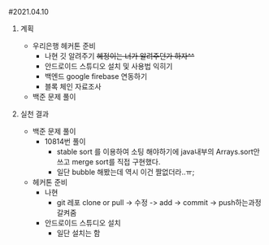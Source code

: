 #2021.04.10

1. 계획
    - 우리은행 헤커톤 준비
        - 나현 깃 알려주기 ~~혜정이는 너가 알려주던가 하자^^~~
        - 안드로이드 스튜디오 설치 및 사용법 익히기
        - 백엔드 google firebase 연동하기
        - 블록 체인 자료조사
    - 백준 문제 풀이
    
2. 실천 결과
    - 백준 문제 풀이
        - 10814번 풀이
            - stable sort 를 이용하여 소팅 해야하기에 java내부의 Arrays.sort안쓰고 merge sort를 직접 구현했다.
            - 일단 bubble 해봤는데 역시 이건 짤없더라..ㅠ;
    - 헤커톤 준비
        - 나현
            - git 레포 clone or pull -> 수정 -> add -> commit -> push하는과정 갈켜줌
        - 안드로이드 스튜디오 설치
            - 일단 설치는 함